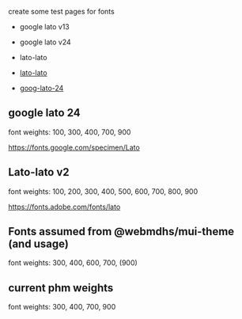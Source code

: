 create some test pages for fonts

* google lato v13
* google lato v24
* lato-lato

* [lato-lato](https://www.latofonts.com/lato-free-fonts/)
* [goog-lato-24]()


## google lato 24

font weights: 100, 300, 400, 700, 900

https://fonts.google.com/specimen/Lato


## Lato-lato v2

font weights: 100, 200, 300, 400, 500, 600, 700, 800, 900

https://fonts.adobe.com/fonts/lato

## Fonts assumed from @webmdhs/mui-theme (and usage)

font weights: 300, 400, 600, 700, (900)


## current phm weights

font weights: 300, 400, 700, 900


